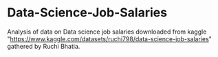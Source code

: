 # Data-Science-Job-Salaries
 Analysis of data on Data science job salaries downloaded from kaggle "https://www.kaggle.com/datasets/ruchi798/data-science-job-salaries" gathered by Ruchi Bhatia.
